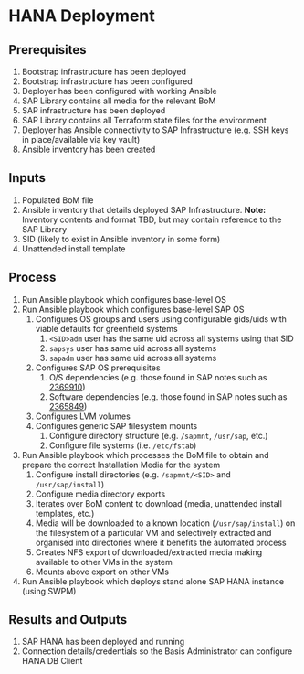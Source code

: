# HANA Deployment

## Prerequisites

1. Bootstrap infrastructure has been deployed
1. Bootstrap infrastructure has been configured
1. Deployer has been configured with working Ansible
1. SAP Library contains all media for the relevant BoM
1. SAP infrastructure has been deployed
1. SAP Library contains all Terraform state files for the environment
1. Deployer has Ansible connectivity to SAP Infrastructure (e.g. SSH keys in place/available via key vault)
1. Ansible inventory has been created

## Inputs

1. Populated BoM file
1. Ansible inventory that details deployed SAP Infrastructure. **Note:** Inventory contents and format TBD, but may contain reference to the SAP Library
1. SID (likely to exist in Ansible inventory in some form)
1. Unattended install template

## Process

1. Run Ansible playbook which configures base-level OS
1. Run Ansible playbook which configures base-level SAP OS
   1. Configures OS groups and users using configurable gids/uids with viable defaults for greenfield systems
      1. `<SID>adm` user has the same uid across all systems using that SID
      1. `sapsys` user has same uid across all systems
      1. `sapadm` user has same uid across all systems
   1. Configures SAP OS prerequisites
      1. O/S dependencies (e.g. those found in SAP notes such as [2369910](https://launchpad.support.sap.com/#/notes/2369910))
      1. Software dependencies (e.g. those found in SAP notes such as [2365849](https://launchpad.support.sap.com/#/notes/2365849))
   1. Configures LVM volumes
   1. Configures generic SAP filesystem mounts
      1. Configure directory structure (e.g. `/sapmnt`, `/usr/sap`, etc.)
      1. Configure file systems (i.e. `/etc/fstab`)
1. Run Ansible playbook which processes the BoM file to obtain and prepare the correct Installation Media for the system
   1. Configure install directories (e.g. `/sapmnt/<SID>` and `/usr/sap/install`)
   1. Configure media directory exports
   1. Iterates over BoM content to download (media, unattended install templates, etc.)
   1. Media will be downloaded to a known location (`/usr/sap/install`) on the filesystem of a particular VM and selectively extracted and organised into directories where it benefits the automated process
   1. Creates NFS export of downloaded/extracted media making available to other VMs in the system
   1. Mounts above export on other VMs
1. Run Ansible playbook which deploys stand alone SAP HANA instance (using SWPM)

## Results and Outputs

1. SAP HANA has been deployed and running
1. Connection details/credentials so the Basis Administrator can configure HANA DB Client
